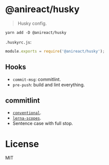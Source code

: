 # @anireact/husky

> Husky config.

```
yarn add -D @anireact/husky
```

`.huskyrc.js`:

```javascript
module.exports = require('@anireact/husky');
```

## Hooks

-   `commit-msg`: commitlint.
-   `pre-push`: build and lint everything.

## commitlint

-   [`conventional`](https://github.com/conventional-changelog/commitlint/tree/master/@commitlint/config-conventional).
-   [`lerna-scopes`](https://github.com/conventional-changelog/commitlint/tree/master/@commitlint/config-lerna-scopes).
-   Sentence case with full stop.

# License

MIT
